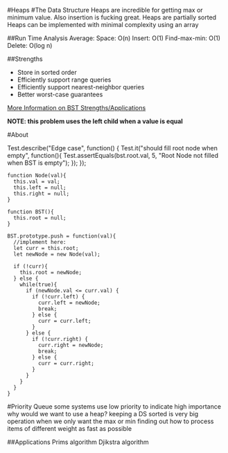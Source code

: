 #Heaps
#The Data Structure
Heaps are incredible for getting max or minimum value. Also insertion is fucking great. Heaps are partially sorted
Heaps can be implemented with minimal complexity using an array

##Run Time Analysis
Average:
Space: O(n)
Insert: O(1)
Find-max-min: O(1)
Delete: O(log n)

##Strengths
* Store in sorted order
* Efficiently support range queries
* Efficiently support nearest-neighbor queries
* Better worst-case guarantees

[More Information on BST Strengths/Applications](http://stackoverflow.com/questions/5010854/concrete-examples-of-using-binary-search-trees?noredirect=1&lq=1)

**NOTE: this problem uses the left child when a value is equal**


#About

Test.describe("Edge case", function() {
  Test.it("should fill root node when empty", function(){
    Test.assertEquals(bst.root.val, 5, "Root Node not filled when BST is empty");
  });
});

```
function Node(val){
  this.val = val;
  this.left = null;
  this.right = null;
}

function BST(){
  this.root = null;
}

BST.prototype.push = function(val){
  //implement here:
  let curr = this.root;
  let newNode = new Node(val);
    
  if (!curr){
    this.root = newNode;
  } else {
    while(true){
      if (newNode.val <= curr.val) {
        if (!curr.left) {
          curr.left = newNode;
          break;
        } else {
          curr = curr.left;
        }
      } else {
        if (!curr.right) {
          curr.right = newNode;
          break;
        } else {
          curr = curr.right;
        }
      }
    }
  }
}
```

#Priority Queue
some systems use low priority to indicate high importance
why would we want to use a heap?
keeping a DS sorted is very big operation when we only want the max or min
finding out how to process items of different weight as fast as possible

##Applications
Prims algorithm
Djikstra algorithm







